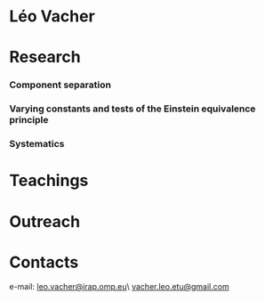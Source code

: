 # Léo Vacher 

# Research

### Component separation 
### Varying constants and tests of the Einstein equivalence principle
### Systematics

# Teachings

# Outreach 
# Contacts

e-mail: leo.vacher@irap.omp.eu\\
vacher.leo.etu@gmail.com
